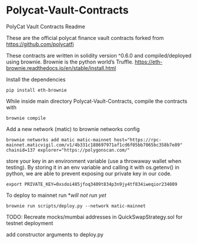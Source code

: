# Polycat-Vault-Contracts

PolyCat Vault Contracts Readme

These are the official polycat finance vault contracts forked from https://github.com/polycatfi

These contracts are written in solidity version ^0.6.0 and compiled/deployed using brownie.  Brownie is the python world’s Truffle. https://eth-brownie.readthedocs.io/en/stable/install.html

Install the dependencies
``` 
pip install eth-brownie
``` 

While inside main directory Polycat-Vault-Contracts, compile the contracts with
``` 
brownie compile
``` 

Add a new network (matic) to brownie networks config
``` 
brownie networks add matic matic-mainnet host="https://rpc-mainnet.maticvigil.com/v1/4b331c188697971af1cd6f05bb7065bc358b7e89" chainid=137 explorer="https://polygonscan.com/"
``` 

store your key in an environment variable (use a throwaway wallet when testing).  By storing it in an env variable and calling it with os.getenv() in python, we are able to prevent exposing our private key in our code.
``` 
export PRIVATE_KEY=0xsdoi485jfoq3409t834p3n9jy4tf834iweqior234809
``` 

To deploy to mainnet run **will not run yet*
``` 
brownie run scripts/deploy.py --network matic-mainnet
``` 

TODO:
Recreate mocks/mumbai addresses in QuickSwapStrategy.sol for testnet deployment

add constructor arguments to deploy.py
